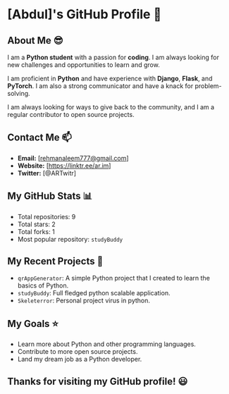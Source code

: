 # **[Abdul]'s GitHub Profile** :snake:

## **About Me** 😎

I am a **Python student** with a passion for **coding**. I am always looking for new challenges and opportunities to learn and grow.

I am proficient in **Python** and have experience with **Django**, **Flask**, and **PyTorch**. I am also a strong communicator and have a knack for problem-solving.

I am always looking for ways to give back to the community, and I am a regular contributor to open source projects.

## **Contact Me** :mailbox:

* **Email:** [rehmanaleem777@gmail.com]
* **Website:** [https://linktr.ee/ar.im]
* **Twitter:** [@ARTwitr]

## **My GitHub Stats** :bar_chart:

* Total repositories: 9
* Total stars: 2
* Total forks: 1
* Most popular repository: `studyBuddy`

## **My Recent Projects** :rocket:

* `qrAppGenerator`: A simple Python project that I created to learn the basics of Python.
* `studyBuddy`: Full fledged python scalable application.
* `Skeleterror`: Personal project virus in python.

## **My Goals** :star:

* Learn more about Python and other programming languages.
* Contribute to more open source projects.
* Land my dream job as a Python developer.

## **Thanks for visiting my GitHub profile!** :smiley:
